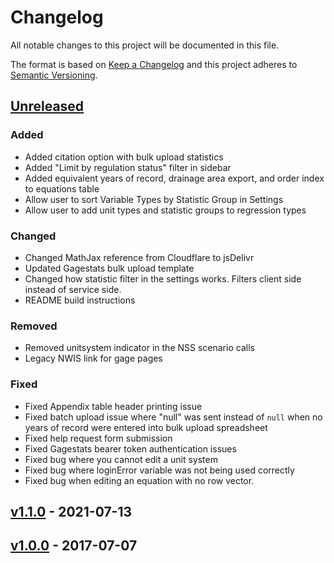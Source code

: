 # Changelog

All notable changes to this project will be documented in this file.

The format is based on [Keep a Changelog](http://keepachangelog.com/en/1.0.0/)
and this project adheres to [Semantic Versioning](http://semver.org/spec/v2.0.0.html).

## [Unreleased](https://github.com/USGS-WiM/NSS/tree/dev)

### Added

- Added citation option with bulk upload statistics
- Added "Limit by regulation status" filter in sidebar
- Added equivalent years of record, drainage area export, and order index to equations table 
- Allow user to sort Variable Types by Statistic Group in Settings
- Allow user to add unit types and statistic groups to regression types

### Changed

- Changed MathJax reference from Cloudflare to jsDelivr
- Updated Gagestats bulk upload template
- Changed how statistic filter in the settings works. Filters client side instead of service side. 
- README build instructions

### Removed

- Removed unitsystem indicator in the NSS scenario calls
- Legacy NWIS link for gage pages

### Fixed

- Fixed Appendix table header printing issue
- Fixed batch upload issue where "null" was sent instead of `null` when no years of record were entered into bulk upload spreadsheet
- Fixed help request form submission
- Fixed Gagestats bearer token authentication issues 
- Fixed bug where you cannot edit a unit system
- Fixed bug where loginError variable was not being used correctly
- Fixed bug when editing an equation with no row vector. 

## [v1.1.0](https://github.com/USGS-WiM/NSS/releases/tag/v1.1.0) - 2021-07-13
## [v1.0.0](https://github.com/USGS-WiM/NSS/releases/tag/v1.0.0) - 2017-07-07
